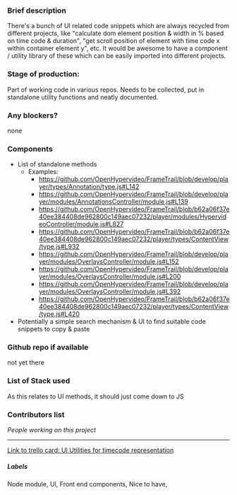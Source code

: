 ### Brief description 
There's a bunch of UI related code snippets which are always recycled from different projects, like "calculate dom element position & width in % based on time code & duration", "get scroll position of element with time code x within container element y", etc. It would be awesome to have a component / utility library of these which can be easily imported into different projects.

### Stage of production: 
Part of working code in various repos. Needs to be collected, put in standalone utility functions and neatly documented.

### Any blockers? 
none

### Components 
- List of standalone methods
  - Examples: 
    - https://github.com/OpenHypervideo/FrameTrail/blob/develop/player/types/Annotation/type.js#L142 
    - https://github.com/OpenHypervideo/FrameTrail/blob/develop/player/modules/AnnotationsController/module.js#L139 
    - https://github.com/OpenHypervideo/FrameTrail/blob/b62a06f37e40ee384408de962800c149aec07232/player/modules/HypervideoController/module.js#L827 
    - https://github.com/OpenHypervideo/FrameTrail/blob/b62a06f37e40ee384408de962800c149aec07232/player/types/ContentView/type.js#L932 
    - https://github.com/OpenHypervideo/FrameTrail/blob/develop/player/modules/OverlaysController/module.js#L152 
    - https://github.com/OpenHypervideo/FrameTrail/blob/develop/player/modules/OverlaysController/module.js#L200 
    - https://github.com/OpenHypervideo/FrameTrail/blob/develop/player/modules/OverlaysController/module.js#L392 
    - https://github.com/OpenHypervideo/FrameTrail/blob/b62a06f37e40ee384408de962800c149aec07232/player/types/ContentView/type.js#L420 
- Potentially a simple search mechanism & UI to find suitable code snippets to copy & paste

### Github repo if available
not yet there

### List of Stack used 
As this relates to UI methods, it should just come down to JS

### Contributors list 
*People working on this project*

---

[Link to trello card: UI Utilities for timecode representation](https://trello.com/c/Dc1K8tbQ)

##### Labels

Node module, UI, Front end components, Nice to have, 